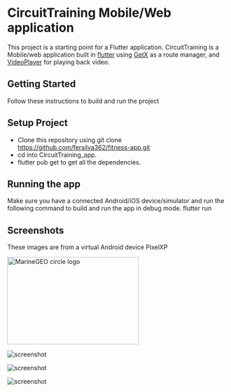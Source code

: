 # CircuitTraining Mobile/Web application

This project is a starting point for a Flutter application. CircuitTraining is a Mobile/web application built in [flutter](https://flutter.dev/?gclid=CjwKCAjw3oqoBhAjEiwA_UaLtjMOM-9oW1E0kgXzdbBEu78dUJy5AziNKSh4F7gr_mlctzlfvtXW6hoCiAcQAvD_BwE&gclsrc=aw.ds) using [GetX](https://pub.dev/packages/get) as a route manager, and [VideoPlayer](https://pub.dev/packages/video_player) for playing back video.

## Getting Started
Follow these instructions to build and run the project

## Setup Project
-	Clone this repository using git clone https://github.com/fersilva362/fitness-app.git 
-	cd into CircuitTraining_app.
-	flutter pub get to get all the dependencies.
  
## Running the app
Make sure you have a connected Android/iOS device/simulator and run the following command to build and run the app in debug mode.
flutter run

## Screenshots 
These images are from a virtual Android device PixelXP

<img src="https://github.com/fersilva362/fitness-app/assets/78646102/9eddb3a0-2459-4353-a455-35f6f51c5228" alt="MarineGEO circle logo" style="height: 200px; width:300px;"/>

![screenshot](https://github.com/fersilva362/fitness-app/assets/78646102/9eddb3a0-2459-4353-a455-35f6f51c5228)

![screenshot](https://github.com/fersilva362/fitness-app/assets/78646102/53223aa0-03c8-4527-a0ec-684eaba98201)

![screenshot](https://github.com/fersilva362/fitness-app/assets/78646102/43059b74-e5c6-47ef-a7c9-392cfe175869)


